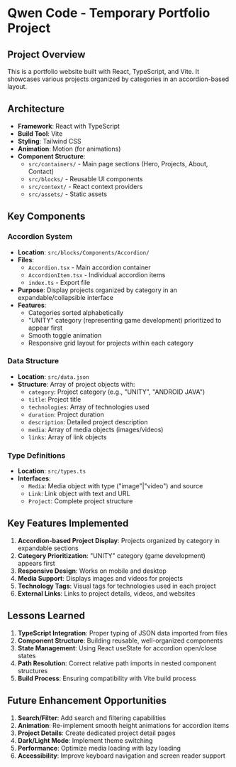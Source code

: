 # Qwen Code - Temporary Portfolio Project

## Project Overview
This is a portfolio website built with React, TypeScript, and Vite. It showcases various projects organized by categories in an accordion-based layout.

## Architecture
- **Framework**: React with TypeScript
- **Build Tool**: Vite
- **Styling**: Tailwind CSS
- **Animation**: Motion (for animations)
- **Component Structure**: 
  - `src/containers/` - Main page sections (Hero, Projects, About, Contact)
  - `src/blocks/` - Reusable UI components
  - `src/context/` - React context providers
  - `src/assets/` - Static assets

## Key Components

### Accordion System
- **Location**: `src/blocks/Components/Accordion/`
- **Files**: 
  - `Accordion.tsx` - Main accordion container
  - `AccordionItem.tsx` - Individual accordion items
  - `index.ts` - Export file
- **Purpose**: Display projects organized by category in an expandable/collapsible interface
- **Features**:
  - Categories sorted alphabetically
  - "UNITY" category (representing game development) prioritized to appear first
  - Smooth toggle animation
  - Responsive grid layout for projects within each category

### Data Structure
- **Location**: `src/data.json`
- **Structure**: Array of project objects with:
  - `category`: Project category (e.g., "UNITY", "ANDROID JAVA")
  - `title`: Project title
  - `technologies`: Array of technologies used
  - `duration`: Project duration
  - `description`: Detailed project description
  - `media`: Array of media objects (images/videos)
  - `links`: Array of link objects

### Type Definitions
- **Location**: `src/types.ts`
- **Interfaces**:
  - `Media`: Media object with type ("image"|"video") and source
  - `Link`: Link object with text and URL
  - `Project`: Complete project structure

## Key Features Implemented
1. **Accordion-based Project Display**: Projects organized by category in expandable sections
2. **Category Prioritization**: "UNITY" category (game development) appears first
3. **Responsive Design**: Works on mobile and desktop
4. **Media Support**: Displays images and videos for projects
5. **Technology Tags**: Visual tags for technologies used in each project
6. **External Links**: Links to project details, videos, and websites

## Lessons Learned
1. **TypeScript Integration**: Proper typing of JSON data imported from files
2. **Component Structure**: Building reusable, well-organized components
3. **State Management**: Using React useState for accordion open/close states
4. **Path Resolution**: Correct relative path imports in nested component structures
5. **Build Process**: Ensuring compatibility with Vite build process

## Future Enhancement Opportunities
1. **Search/Filter**: Add search and filtering capabilities
2. **Animation**: Re-implement smooth height animations for accordion items
3. **Project Details**: Create dedicated project detail pages
4. **Dark/Light Mode**: Implement theme switching
5. **Performance**: Optimize media loading with lazy loading
6. **Accessibility**: Improve keyboard navigation and screen reader support